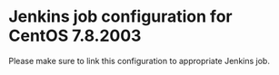 # Jenkins job configuration for CentOS 7.8.2003

Please make sure to link this configuration to appropriate Jenkins job.

